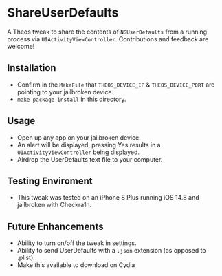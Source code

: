 # ShareUserDefaults
A Theos tweak to share the contents of `NSUserDefaults` from a running process via `UIActivityViewController`. Contributions and feedback are welcome!

## Installation 
- Confirm in the `MakeFile` that `THEOS_DEVICE_IP` & `THEOS_DEVICE_PORT` are pointing to your jailbroken device.
- `make package install` in this directory.

## Usage
- Open up any app on your jailbroken device.
- An alert will be displayed, pressing Yes results in a `UIActivityViewController` being displayed.
- Airdrop the UserDefaults text file to your computer.

## Testing Enviroment
- This tweak was tested on an iPhone 8 Plus running iOS 14.8 and jailbroken with Checkra1n.

## Future Enhancements
- Ability to turn on/off the tweak in settings.
- Ability to send UserDefaults with a `.json` extension (as opposed to .plist). 
- Make this available to download on Cydia
